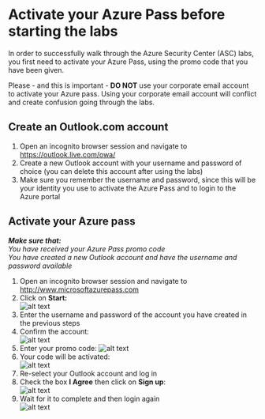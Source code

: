 # Activate your Azure Pass before starting the labs
In order to successfully walk through the Azure Security Center (ASC) labs, you first need to activate your Azure Pass, using the promo code that you have been given.<br>

Please - and this is important - **DO NOT** use your corporate email account to activate your Azure pass. Using your corporate email account will conflict and create confusion going through the labs.

## Create an Outlook.com account
1. Open an incognito browser session and navigate to https://outlook.live.com/owa/
2. Create a new Outlook account with your username and password of choice (you can delete this account after using the labs)
3. Make sure you remember the username and password, since this will be your identity you use to activate the Azure Pass and to login to the Azure portal

## Activate your Azure pass
***Make sure that:<br>**
You have received your Azure Pass promo code<br>
You have created a new Outlook account and have the username and password available*

1. Open an incognito browser session and navigate to http://www.microsoftazurepass.com
2. Click on **Start:** <br>
![alt text](https://raw.githubusercontent.com/tianderturpijn/Azure-Security-Center/master/Labs/00%20-%20Activate%20your%20Azure%20Pass/screenshots/start_activate.jpg
)<br>
3. Enter the username and password of the account you have created in the previous steps
4. Confirm the account:<br>
![alt text](https://raw.githubusercontent.com/tianderturpijn/Azure-Security-Center/master/Labs/00%20-%20Activate%20your%20Azure%20Pass/screenshots/confirm_account.png
)<br>
5. Enter your promo code:
![alt text](https://raw.githubusercontent.com/tianderturpijn/Azure-Security-Center/master/Labs/00%20-%20Activate%20your%20Azure%20Pass/screenshots/enter_promocode.png
)<br>
6. Your code will be activated:<br>
![alt text](https://raw.githubusercontent.com/tianderturpijn/Azure-Security-Center/master/Labs/00%20-%20Activate%20your%20Azure%20Pass/screenshots/activate.png
)<br>
7. Re-select your Outlook account and log in
8. Check the box **I Agree** then click on **Sign up**:<br>
![alt text](https://raw.githubusercontent.com/tianderturpijn/Azure-Security-Center/master/Labs/00%20-%20Activate%20your%20Azure%20Pass/screenshots/I_agree.png
)<br>
9. Wait for it to complete and then login again<br>
![alt text](https://raw.githubusercontent.com/tianderturpijn/Azure-Security-Center/master/Labs/00%20-%20Activate%20your%20Azure%20Pass/screenshots/setting_up.png
)<br>